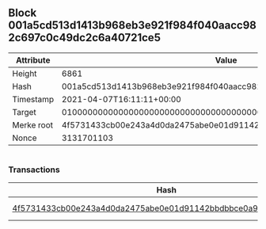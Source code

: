 ## Block 001a5cd513d1413b968eb3e921f984f040aacc982c697c0c49dc2c6a40721ce5

Attribute | Value
--- | ---
Height | 6861
Hash | 001a5cd513d1413b968eb3e921f984f040aacc982c697c0c49dc2c6a40721ce5
Timestamp | 2021-04-07T16:11:11+00:00
Target | 0100000000000000000000000000000000000000000000000000000000000000
Merke root | 4f5731433cb00e243a4d0da2475abe0e01d91142bbdbbce0a95cf2280fafdc78
Nonce | 3131701103

```

```

### Transactions

Hash | Amount
--- | ---
[4f5731433cb00e243a4d0da2475abe0e01d91142bbdbbce0a95cf2280fafdc78](4f5731433cb00e243a4d0da2475abe0e01d91142bbdbbce0a95cf2280fafdc78.md) | 10.00000000 SKEPTI 
